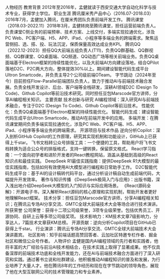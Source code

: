 人物经历
教育背景
2012年至2016年，孟健就读于西安交通大学自动化科学与技术专业，获得学士学位。
职业生涯
腾讯厘米秀产品中心（2016.07-2018.03）2016年7月，孟健加入腾讯，在厘米秀团队负责前端开发工作。
腾讯课堂（2018.03-2022.11）2018年3月，孟健转岗至腾讯课堂，担任运营前端负责人。负责课堂C侧业务的前端预审、技术方案、上线交付，多端实现拉通优化，涉及PC Web、PC客户端、H5、APP、iPad、小程序等多端业务的跨端需求。聚焦运营侧招、选、搭、投、玩法沉淀，保质保量高效达成业务KPI。
腾讯QQ（2022.12-2023）担任QQ大前端五组负责人(T11)，负责QQ群基础、QQ群视频、QQ群课堂、QQ桌面端、QQ频道、QQ动态广场等相关前端业务。负责QQ桌面端基于Electron框架的持续性能优化，以及大前端AI方向建设落地，结合QPilot落地D2C、P2C两大方向，整体提效30%以上。期间建设智能代码生成平台Ultron Smartcode，并负责主导2个公司级前端OTeam。
字节跳动（2024年至今）目前担任Flow-Parallel前端团队负责人，致力于推动AI与前端技术融合发展。负责全栈开发设计、后台、客户端等全栈研发，深耕AI领域D2C (Design To Code)、Github Copilot等前沿技术研究。同时担任豆包Marscode官方讲师，分享AI编程相关知识。
主要贡献
技术创新与研究
AI编程领域：深入研究AI与前端技术融合，专注于D2C (Design To Code)、Github Copilot等前沿技术。
性能优化：负责QQ桌面端基于Electron框架的持续性能优化。
智能代码生成：建设智能代码生成平台Ultron Smartcode，推动AI在前端开发中的应用。
多端开发：在腾讯课堂期间负责多端实现拉通优化，涉及PC Web、PC客户端、H5、APP、iPad、小程序等多端业务的跨端需求。
开源项目与技术作品
逆向分析Copilot：深入剖析GitHub Copilot的工作原理，研究其实现机制和功能设计，GitHub上已获得上千star。
飞书文档转公众号排版工具：一个便捷的工具，帮助用户将飞书文档转换为适合公众号的排版格式，支持一键转换，保留原文格式。
React学习指南：一个面向初学者和进阶开发者的React教程网站，涵盖从基础到高级的React知识点和最佳实践。
DeepSeek R1最佳实践指南：提供DeepSeek R1大模型的最佳实践指南，包括如何有效使用AI大模型进行编程和日常助手工作。
D2C智能代码生成平台：基于AI的设计稿转代码平台，通过分析设计稿自动生成前端代码，大幅提升开发效率。
著作与知识传播
《DeepSeek极简入门与应用》：出版书籍，深入浅出地介绍DeepSeek大模型的入门知识与实际应用场景。
《React源码全解》：开源电子书，深入解析React源码的核心原理和实现机制，帮助开发者更好地理解React框架。
技术分享：担任豆包Marscode官方讲师，分享AI编程相关知识；在腾讯云专场AI分享交流、GMTC全球大前端技术大会等场合进行技术演讲。
所获荣誉
公司荣誉：获得十二项公司级荣誉，3项专业级荣誉。包括优秀员工、开源协同、自研上云等多项公司级奖项。
技术影响力：KM技术文章7级影响力，分享达人，7篇技术文章获KM总榜。
开源贡献：逆向分析Copilot项目在GitHub已获得上千star。
行业演讲：腾讯云专场AI分享交流、GMTC全球大前端技术大会演讲嘉宾。
社区影响：知乎前端话题高赞回答者、云加社区特邀专栏作者、掘金社区和微信公众号作者。
人物评价
孟健是国内AI编程领域的先行者和实践者，他将丰富的大厂经验与前沿AI技术相结合，在技术实践上取得了显著成果。他不仅具备深厚的前端技术功底和全栈开发能力，还在AI与前端技术融合方面进行了深入研究和实践。通过著书立说和社群建设，他积极推动AI编程知识的普及和发展，为行业培养了大量人才。他在腾讯8年的工作经历和现在在字节跳动的领导角色，展现了他在大型互联网公司的技术管理能力和专业素养。